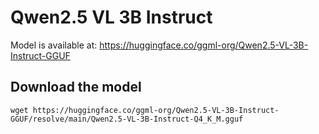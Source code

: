 # Qwen2.5 VL 3B Instruct

Model is available at:
https://huggingface.co/ggml-org/Qwen2.5-VL-3B-Instruct-GGUF

## Download the model

```shell
wget https://huggingface.co/ggml-org/Qwen2.5-VL-3B-Instruct-GGUF/resolve/main/Qwen2.5-VL-3B-Instruct-Q4_K_M.gguf
```
